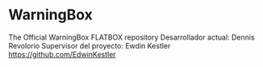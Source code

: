 # WarningBox
The Official WarningBox FLATBOX repository
Desarrollador actual:     Dennis Revolorio
Supervisor del proyecto:  Ewdin Kestler https://github.com/EdwinKestler
